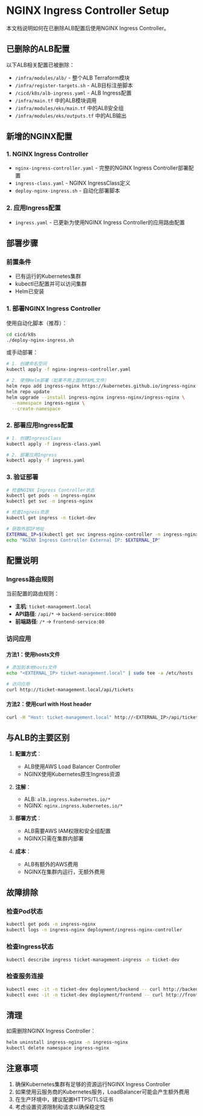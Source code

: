 # NGINX Ingress Controller Setup

本文档说明如何在已删除ALB配置后使用NGINX Ingress Controller。

## 已删除的ALB配置

以下ALB相关配置已被删除：
- `/infra/modules/alb/` - 整个ALB Terraform模块
- `/infra/register-targets.sh` - ALB目标注册脚本
- `/cicd/k8s/alb-ingress.yaml` - ALB Ingress配置
- `/infra/main.tf` 中的ALB模块调用
- `/infra/modules/eks/main.tf` 中的ALB安全组
- `/infra/modules/eks/outputs.tf` 中的ALB输出

## 新增的NGINX配置

### 1. NGINX Ingress Controller
- `nginx-ingress-controller.yaml` - 完整的NGINX Ingress Controller部署配置
- `ingress-class.yaml` - NGINX IngressClass定义
- `deploy-nginx-ingress.sh` - 自动化部署脚本

### 2. 应用Ingress配置
- `ingress.yaml` - 已更新为使用NGINX Ingress Controller的应用路由配置

## 部署步骤

### 前置条件
- 已有运行的Kubernetes集群
- kubectl已配置并可以访问集群
- Helm已安装

### 1. 部署NGINX Ingress Controller

使用自动化脚本（推荐）：
```bash
cd cicd/k8s
./deploy-nginx-ingress.sh
```

或手动部署：
```bash
# 1. 创建命名空间
kubectl apply -f nginx-ingress-controller.yaml

# 2. 使用Helm部署（如果不用上面的YAML文件）
helm repo add ingress-nginx https://kubernetes.github.io/ingress-nginx
helm repo update
helm upgrade --install ingress-nginx ingress-nginx/ingress-nginx \
  --namespace ingress-nginx \
  --create-namespace
```

### 2. 部署应用Ingress配置

```bash
# 1. 创建IngressClass
kubectl apply -f ingress-class.yaml

# 2. 部署应用Ingress
kubectl apply -f ingress.yaml
```

### 3. 验证部署

```bash
# 检查NGINX Ingress Controller状态
kubectl get pods -n ingress-nginx
kubectl get svc -n ingress-nginx

# 检查Ingress资源
kubectl get ingress -n ticket-dev

# 获取外部IP地址
EXTERNAL_IP=$(kubectl get svc ingress-nginx-controller -n ingress-nginx -o jsonpath='{.status.loadBalancer.ingress[0].ip}')
echo "NGINX Ingress Controller External IP: $EXTERNAL_IP"
```

## 配置说明

### Ingress路由规则

当前配置的路由规则：
- **主机**: `ticket-management.local`
- **API路径**: `/api/*` → `backend-service:8080`
- **前端路径**: `/*` → `frontend-service:80`

### 访问应用

#### 方法1：使用hosts文件
```bash
# 添加到本地hosts文件
echo "<EXTERNAL_IP> ticket-management.local" | sudo tee -a /etc/hosts

# 访问应用
curl http://ticket-management.local/api/tickets
```

#### 方法2：使用curl with Host header
```bash
curl -H "Host: ticket-management.local" http://<EXTERNAL_IP>/api/tickets
```

## 与ALB的主要区别

1. **配置方式**：
   - ALB使用AWS Load Balancer Controller
   - NGINX使用Kubernetes原生Ingress资源

2. **注解**：
   - ALB: `alb.ingress.kubernetes.io/*`
   - NGINX: `nginx.ingress.kubernetes.io/*`

3. **部署方式**：
   - ALB需要AWS IAM权限和安全组配置
   - NGINX只需在集群内部署

4. **成本**：
   - ALB有额外的AWS费用
   - NGINX在集群内运行，无额外费用

## 故障排除

### 检查Pod状态
```bash
kubectl get pods -n ingress-nginx
kubectl logs -n ingress-nginx deployment/ingress-nginx-controller
```

### 检查Ingress状态
```bash
kubectl describe ingress ticket-management-ingress -n ticket-dev
```

### 检查服务连接
```bash
kubectl exec -it -n ticket-dev deployment/backend -- curl http://backend-service:8080/api/tickets
kubectl exec -it -n ticket-dev deployment/frontend -- curl http://frontend-service:80
```

## 清理

如需删除NGINX Ingress Controller：
```bash
helm uninstall ingress-nginx -n ingress-nginx
kubectl delete namespace ingress-nginx
```

## 注意事项

1. 确保Kubernetes集群有足够的资源运行NGINX Ingress Controller
2. 如果使用云服务商的Kubernetes服务，LoadBalancer可能会产生额外费用
3. 在生产环境中，建议配置HTTPS/TLS证书
4. 考虑设置资源限制和请求以确保稳定性